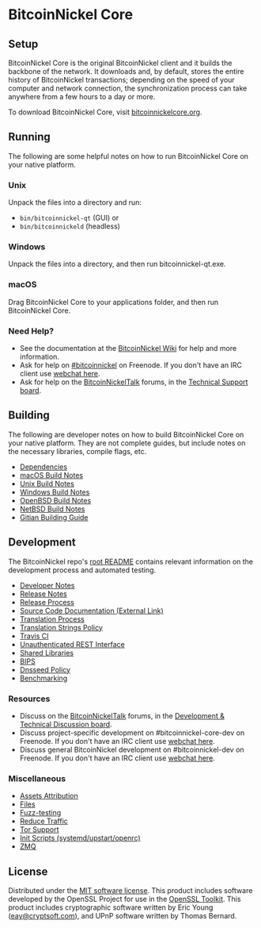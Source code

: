 BitcoinNickel Core
=============

Setup
---------------------
BitcoinNickel Core is the original BitcoinNickel client and it builds the backbone of the network. It downloads and, by default, stores the entire history of BitcoinNickel transactions; depending on the speed of your computer and network connection, the synchronization process can take anywhere from a few hours to a day or more.

To download BitcoinNickel Core, visit [bitcoinnickelcore.org](https://bitcoinnickelcore.org/en/releases/).

Running
---------------------
The following are some helpful notes on how to run BitcoinNickel Core on your native platform.

### Unix

Unpack the files into a directory and run:

- `bin/bitcoinnickel-qt` (GUI) or
- `bin/bitcoinnickeld` (headless)

### Windows

Unpack the files into a directory, and then run bitcoinnickel-qt.exe.

### macOS

Drag BitcoinNickel Core to your applications folder, and then run BitcoinNickel Core.

### Need Help?

* See the documentation at the [BitcoinNickel Wiki](https://en.bitcoinnickel.it/wiki/Main_Page)
for help and more information.
* Ask for help on [#bitcoinnickel](http://webchat.freenode.net?channels=bitcoinnickel) on Freenode. If you don't have an IRC client use [webchat here](http://webchat.freenode.net?channels=bitcoinnickel).
* Ask for help on the [BitcoinNickelTalk](https://bitcoinnickeltalk.org/) forums, in the [Technical Support board](https://bitcoinnickeltalk.org/index.php?board=4.0).

Building
---------------------
The following are developer notes on how to build BitcoinNickel Core on your native platform. They are not complete guides, but include notes on the necessary libraries, compile flags, etc.

- [Dependencies](doc/dependencies.md)
- [macOS Build Notes](doc/build-osx.md)
- [Unix Build Notes](doc/build-unix.md)
- [Windows Build Notes](doc/build-windows.md)
- [OpenBSD Build Notes](doc/build-openbsd.md)
- [NetBSD Build Notes](doc/build-netbsd.md)
- [Gitian Building Guide](doc/gitian-building.md)

Development
---------------------
The BitcoinNickel repo's [root README](/README.md) contains relevant information on the development process and automated testing.

- [Developer Notes](doc/developer-notes.md)
- [Release Notes](doc/release-notes.md)
- [Release Process](doc/release-process.md)
- [Source Code Documentation (External Link)](https://dev.visucore.com/bitcoinnickel/doxygen/)
- [Translation Process](doc/translation_process.md)
- [Translation Strings Policy](doc/translation_strings_policy.md)
- [Travis CI](doc/travis-ci.md)
- [Unauthenticated REST Interface](doc/REST-interface.md)
- [Shared Libraries](doc/shared-libraries.md)
- [BIPS](doc/bips.md)
- [Dnsseed Policy](doc/dnsseed-policy.md)
- [Benchmarking](doc/benchmarking.md)

### Resources
* Discuss on the [BitcoinNickelTalk](https://bitcoinnickeltalk.org/) forums, in the [Development & Technical Discussion board](https://bitcoinnickeltalk.org/index.php?board=6.0).
* Discuss project-specific development on #bitcoinnickel-core-dev on Freenode. If you don't have an IRC client use [webchat here](http://webchat.freenode.net/?channels=bitcoinnickel-core-dev).
* Discuss general BitcoinNickel development on #bitcoinnickel-dev on Freenode. If you don't have an IRC client use [webchat here](http://webchat.freenode.net/?channels=bitcoinnickel-dev).

### Miscellaneous
- [Assets Attribution](doc/assets-attribution.md)
- [Files](doc/files.md)
- [Fuzz-testing](doc/fuzzing.md)
- [Reduce Traffic](doc/reduce-traffic.md)
- [Tor Support](doc/tor.md)
- [Init Scripts (systemd/upstart/openrc)](doc/init.md)
- [ZMQ](doc/zmq.md)

License
---------------------
Distributed under the [MIT software license](/COPYING).
This product includes software developed by the OpenSSL Project for use in the [OpenSSL Toolkit](https://www.openssl.org/). This product includes
cryptographic software written by Eric Young ([eay@cryptsoft.com](mailto:eay@cryptsoft.com)), and UPnP software written by Thomas Bernard.
